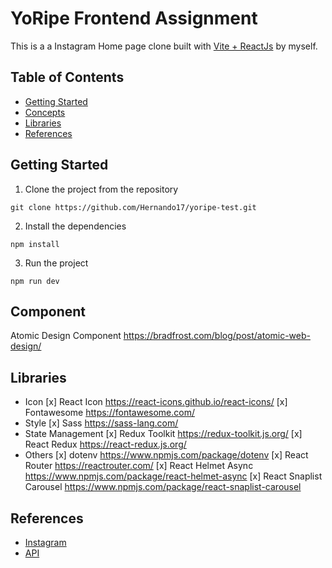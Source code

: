 # YoRipe Frontend Assignment

This is a a Instagram Home page clone built with [Vite + ReactJs](https://vitejs.dev/) by myself.

## Table of Contents

- [Getting Started](#getting-started)
- [Concepts](#concepts)
- [Libraries](#libraries)
- [References](#references)

## Getting Started

1. Clone the project from the repository

```
git clone https://github.com/Hernando17/yoripe-test.git
```

2. Install the dependencies

```
npm install
```

3. Run the project

```
npm run dev
```

## Component

Atomic Design Component https://bradfrost.com/blog/post/atomic-web-design/

## Libraries

- Icon
  [x] React Icon https://react-icons.github.io/react-icons/
  [x] Fontawesome https://fontawesome.com/
- Style
  [x] Sass https://sass-lang.com/
- State Management
  [x] Redux Toolkit https://redux-toolkit.js.org/
  [x] React Redux https://react-redux.js.org/
- Others
  [x] dotenv https://www.npmjs.com/package/dotenv
  [x] React Router https://reactrouter.com/
  [x] React Helmet Async https://www.npmjs.com/package/react-helmet-async
  [x] React Snaplist Carousel https://www.npmjs.com/package/react-snaplist-carousel

## References

- [Instagram](https://www.instagram.com/)
- [API](https://api.jsonbin.io/v3)
